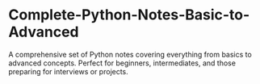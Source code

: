 # Complete-Python-Notes-Basic-to-Advanced
A comprehensive set of Python notes covering everything from basics to advanced concepts. Perfect for beginners, intermediates, and those preparing for interviews or projects.
